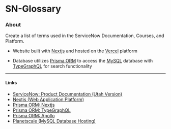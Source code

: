 # SN-Glossary

### About
Create a list of terms used in the ServiceNow Documentation, Courses, and Platform.

- Website built with [Nextjs](https://nextjs.org/docs) and hosted on the [Vercel](https://vercel.com/) platform

- Database utilizes [Prisma ORM](https://www.prisma.io/) to access the [MySQL](https://www.mysql.com/) database with [TypeGraphQL](https://typegraphql.com/) for search functionality

---
#### Links
- [ServiceNow: Product Documentation (Utah Version)](https://docs.servicenow.com/bundle/utah-product-directory/page/product-directory/reference/product-directory.html)
- [Nextjs (Web Application Platform)](https://nextjs.org/docs)
- [Prisma ORM: Nextjs](https://www.prisma.io/nextjs)
- [Prisma ORM: TypeGraphQL](https://www.prisma.io/graphql)
- [Prisma ORM: Apollo](https://www.prisma.io/apollo)
- [Planetscale (MySQL Database Hosting)](https://planetscale.com/)

